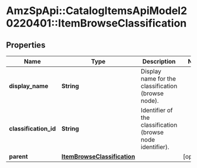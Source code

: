# AmzSpApi::CatalogItemsApiModel20220401::ItemBrowseClassification

## Properties
Name | Type | Description | Notes
------------ | ------------- | ------------- | -------------
**display_name** | **String** | Display name for the classification (browse node). | 
**classification_id** | **String** | Identifier of the classification (browse node identifier). | 
**parent** | [**ItemBrowseClassification**](ItemBrowseClassification.md) |  | [optional] 

